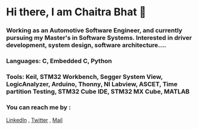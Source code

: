 # Hi there, I am Chaitra Bhat 👋

### Working as an Automotive Software Engineer, and currently pursuing my Master's in Software Systems. Interested in driver development, system design, software architecture.... 

### Languages:   C, Embedded C, Python  

### Tools:  Keil, STM32 Workbench, Segger System View, LogicAnalyzer, Arduino, Thonny, NI Labview, ASCET, Time partition Testing, STM32 Cube IDE, STM32 MX Cube, MATLAB 



### You can reach me by :

[LinkedIn](www.linkedin.com/in/chaitra-b-54a53814) , 
[Twitter](https://twitter.com/chaitra_bhat17) ,
[Mail](chaitrabhatganesh@gmail.com)

<!--
**Chaitra-bhat/Chaitra-bhat** is a ✨ _special_ ✨ repository because its `README.md` (this file) appears on your GitHub profile.

Here are some ideas to get you started:

- 🔭 I’m currently working on ...
- 🌱 I’m currently learning ...
- 👯 I’m looking to collaborate on ...
- 🤔 I’m looking for help with ...
- 💬 Ask me about ...
- 📫 How to reach me: ...
- 😄 Pronouns: ...
- ⚡ Fun fact: ...
-->
